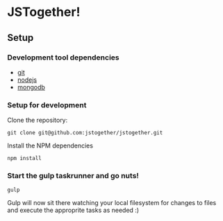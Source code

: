 # JSTogether!

## Setup

### Development tool dependencies

- [git](https://git-scm.com/)
- [nodejs](https://nodejs.org/)
- [mongodb](https://www.mongodb.org/downloads)

### Setup for development

Clone the repository:

`git clone git@github.com:jstogether/jstogether.git`

Install the NPM dependencies

`npm install`

### Start the gulp taskrunner and go nuts!

`gulp`

Gulp will now sit there watching your local filesystem for changes to files and execute the approprite tasks as needed :)